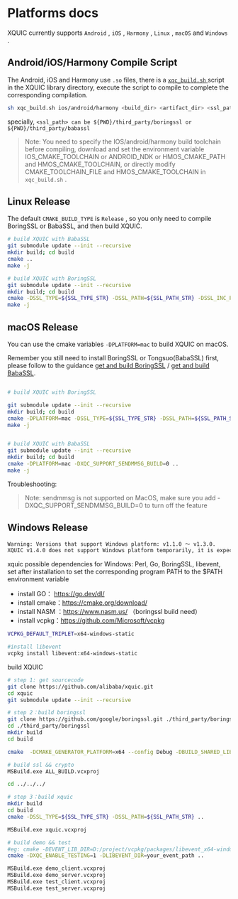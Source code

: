 # Platforms docs

XQUIC currently supports `Android` , `iOS` , `Harmony` , `Linux` , `macOS` and `Windows` .

## Android/iOS/Harmony Compile Script

The Android, iOS and Harmony use `.so` files, there is a [ `xqc_build.sh` ](../xqc_build.sh) script in the XQUIC library directory, execute the script to compile to complete the corresponding compilation.

```bash
sh xqc_build.sh ios/android/harmony <build_dir> <artifact_dir> <ssl_path>
```
specially, `<ssl_path> can be ${PWD}/third_party/boringssl or ${PWD}/third_party/babassl`

> Note: You need to specify the IOS/android/harmony build toolchain before compiling, download and set the environment variable IOS_CMAKE_TOOLCHAIN or ANDROID_NDK or HMOS_CMAKE_PATH and HMOS_CMAKE_TOOLCHAIN, or directly modify CMAKE_TOOLCHAIN_FILE and HMOS_CMAKE_TOOLCHAIN in `xqc_build.sh` .

## Linux Release

The default `CMAKE_BUILD_TYPE` is `Release` , so you only need to compile BoringSSL or BabaSSL, and then build XQUIC.

```bash
# build XQUIC with BabaSSL
git submodule update --init --recursive
mkdir build; cd build
cmake ..
make -j

# build XQUIC with BoringSSL
git submodule update --init --recursive
mkdir build; cd build
cmake -DSSL_TYPE=${SSL_TYPE_STR} -DSSL_PATH=${SSL_PATH_STR} -DSSL_INC_PATH=${SSL_INC_PATH_STR} -DSSL_LIB_PATH=${SSL_LIB_PATH_STR} ..
make -j
```

## macOS Release

You can use the cmake variables `-DPLATFORM=mac` to build XQUIC on macOS.

Remember you still need to install BoringSSL or Tongsuo(BabaSSL) first, please follow to the guidance [get and build BoringSSL](https://github.com/alibaba/xquic#build-with-boringssl) / [get and build BabaSSL](https://github.com/alibaba/xquic#build-with-babassl).

```bash

# build XQUIC with BoringSSL

git submodule update --init --recursive
mkdir build; cd build
cmake -DPLATFORM=mac -DSSL_TYPE=${SSL_TYPE_STR} -DSSL_PATH=${SSL_PATH_STR} -DSSL_INC_PATH=${SSL_INC_PATH_STR} -DSSL_LIB_PATH=${SSL_LIB_PATH_STR} -DXQC_SUPPORT_SENDMMSG_BUILD=0 ..
make -j


# build XQUIC with BabaSSL
git submodule update --init --recursive
mkdir build; cd build
cmake -DPLATFORM=mac -DXQC_SUPPORT_SENDMMSG_BUILD=0 ..
make -j

```

Troubleshooting:
> Note: sendmmsg is not supported on MacOS, make sure you add -DXQC\_SUPPORT\_SENDMMSG\_BUILD=0 to turn off the feature 

## Windows Release

```bash
Warning: Versions that support Windows platform: v1.1.0 ～ v1.3.0.
XQUIC v1.4.0 does not support Windows platform temporarily, it is expected to restore in v1.5.0.
```

xquic possible dependencies for Windows: Perl, Go, BoringSSL, libevent, set after installation to set the corresponding program PATH to the $PATH environment variable

* install GO： https://go.dev/dl/
* install cmake：https://cmake.org/download/
* install NASM ：https://www.nasm.us/ （boringssl build need）
* install vcpkg：https://github.com/Microsoft/vcpkg

```bash
VCPKG_DEFAULT_TRIPLET=x64-windows-static

#install libevent
vcpkg install libevent:x64-windows-static
```

build XQUIC

```bash
# step 1: get sourcecode
git clone https://github.com/alibaba/xquic.git
cd xquic
git submodule update --init --recursive

# step 2：build boringssl
git clone https://github.com/google/boringssl.git ./third_party/boringssl
cd ./third_party/boringssl
mkdir build
cd build

cmake  -DCMAKE_GENERATOR_PLATFORM=x64 --config Debug -DBUILD_SHARED_LIBS=0 -DCMAKE_C_FLAGS="-fPIC" -DCMAKE_CXX_FLAGS="-fPIC" ..

# build ssl && crypto
MSBuild.exe ALL_BUILD.vcxproj

cd ../../../

# step 3：build xquic
mkdir build
cd build
cmake -DSSL_TYPE=${SSL_TYPE_STR} -DSSL_PATH=${SSL_PATH_STR} ..

MSBuild.exe xquic.vcxproj

# build demo && test
#eg: cmake -DEVENT_LIB_DIR=D:/project/vcpkg/packages/libevent_x64-windows-static ..
cmake -DXQC_ENABLE_TESTING=1 -DLIBEVENT_DIR=your_event_path ..

MSBuild.exe demo_client.vcxproj
MSBuild.exe demo_server.vcxproj
MSBuild.exe test_client.vcxproj
MSBuild.exe test_server.vcxproj
```
